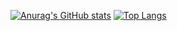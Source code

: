 
[![Anurag's GitHub stats](https://github-readme-stats.vercel.app/api?username=ethan-r-gallup&count_private=true&line_height=34)](https://github.com/anuraghazra/github-readme-stats) 
[![Top Langs](https://github-readme-stats.vercel.app/api/top-langs/?username=ethan-r-gallup&hide=jupyter%20notebook&langs_count=6)](https://github.com/anuraghazra/github-readme-stats)

